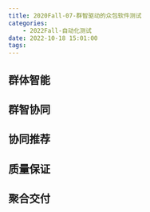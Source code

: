 ```yaml
---
title: 2020Fall-07-群智驱动的众包软件测试
categories:
    - 2022Fall-自动化测试
date: 2022-10-18 15:01:00
tags:
---
```


## 群体智能

## 群智协同

## 协同推荐

## 质量保证

## 聚合交付
